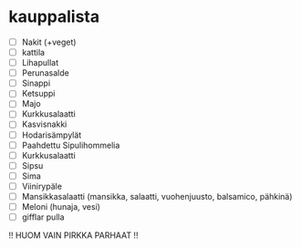# kauppalista

- [ ] Nakit (+veget)
- [ ] kattila
- [ ] Lihapullat
- [ ] Perunasalde
- [ ] Sinappi
- [ ] Ketsuppi
- [ ] Majo
- [ ] Kurkkusalaatti
- [ ] Kasvisnakki
- [ ] Hodarisämpylät
- [ ] Paahdettu Sipulihommelia
- [ ] Kurkkusalaatti
- [ ] Sipsu
- [ ] Sima
- [ ] Viinirypäle
- [ ] Mansikkasalaatti (mansikka, salaatti, vuohenjuusto, balsamico, pähkinä)
- [ ] Meloni (hunaja, vesi)
- [ ] gifflar pulla

!! HUOM VAIN PIRKKA PARHAAT !! 

